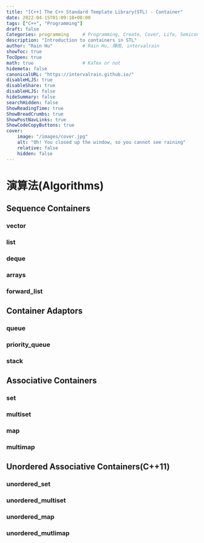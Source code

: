 ```yaml
---
title: "[C++] The C++ Standard Template Library(STL) - Container"
date: 2022-04-15T01:09:18+08:00
tags: ["C++", "Programming"]
draft: false
Categories: programming     # Programming, Create, Cover, Life, Semiconductor, Leetcode, Logic Design, Daily, OS, CS50, CA
description: "Introduction to containers in STL"
author: "Rain Hu"           # Rain Hu, 陣雨, intervalrain
showToc: true
TocOpen: true
math: true                  # KaTex or not
hidemeta: false
canonicalURL: "https://intervalrain.github.io/"
disableHLJS: true
disableShare: true
disableHLJS: false
hideSummary: false
searchHidden: false
ShowReadingTime: true
ShowBreadCrumbs: true
ShowPostNavLinks: true
ShowCodeCopyButtons: true
cover:
    image: "/images/cover.jpg"
    alt: "Oh! You closed up the window, so you cannot see raining"
    relative: false
    hidden: false
---
```


# 演算法(Algorithms)
## Sequence Containers
### vector
### list
### deque
### arrays
### forward_list
## Container Adaptors
### queue
### priority_queue
### stack
## Associative Containers
### set
### multiset
### map
### multimap
## Unordered Associative Containers(C++11)
### unordered_set
### unordered_multiset
### unordered_map
### unordered_mutlimap
